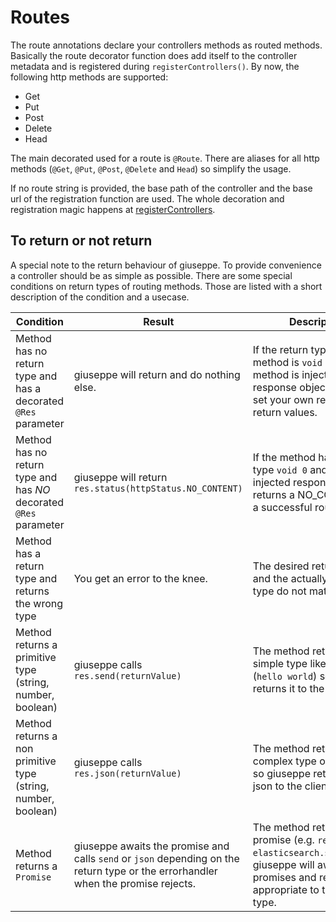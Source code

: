 # Routes

The route annotations declare your controllers methods as routed methods.
Basically the route decorator function does add itself to the
controller metadata and is registered during `registerControllers()`.
By now, the following http methods are supported:

- Get
- Put
- Post
- Delete
- Head

The main decorated used for a route is `@Route`. There are aliases for all
http methods (`@Get`, `@Put`, `@Post`, `@Delete` and `Head`) so simplify the usage.

If no route string is provided, the base path of the controller and the
base url of the registration function are used. The whole decoration
and registration magic happens at [registerControllers](Registration.md).

## To return or not return

A special note to the return behaviour of giuseppe. To provide convenience
a controller should be as simple as possible. There are some special
conditions on return types of routing methods. Those are listed with a short
description of the condition and a usecase.


| Condition | Result | Description | Usage |
| --------- | ------ | ----------- | ----- |
| Method has no return type and has a decorated `@Res` parameter | giuseppe will return and do nothing else. | If the return type of the method is `void 0` and the method is injected with the response object. You can set your own results and return values. | Very simple: `res.sendFile(..)` or `res.status(418).end()` |
| Method has no return type and has *NO* decorated `@Res` parameter | giuseppe will return `res.status(httpStatus.NO_CONTENT)` | If the method has return type `void 0` and no injected response object it returns a NO_CONTENT on a successful route call. | Create an object with a `put` but do not return anything. (e.g. [DemoController](Controllers.md) |
| Method has a return type and returns the wrong type | You get an error to the knee. | The desired return type and the actually returned type do not match. | Ease up your live :wink: |
| Method returns a primitive type (string, number, boolean) | giuseppe calls `res.send(returnValue)` | The method returns a simple type like a string (`hello world`) so giuseppe returns it to the client. | Is alive route or very basic routes. |
| Method returns a non primitive type (string, number, boolean) | giuseppe calls `res.json(returnValue)` | The method returns a complex type or an object, so giuseppe returns it as a json to the client. | Basic rest usage of your controller. |
| Method returns a `Promise` | giuseppe awaits the promise and calls `send` or `json` depending on the return type or the errorhandler when the promise rejects. | The method returns a promise (e.g. `return elasticsearch.search({})`). giuseppe will await those promises and return appropriate to the return type. | Use MongoDB or elastic or whatever in your route and directly return the promise instead of await things and return then. |